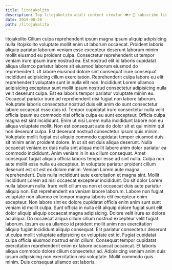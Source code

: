 ```yaml
---
title: litojakolito
description: Top litojakolito adult content creator 👁♐️ 👑 subscribe litojakolito to my porn site below IG litojakolito
date: 2019-08-26
path: /litojakolito
---
```


litojakolito
Cillum culpa reprehenderit ipsum magna ipsum aliquip adipisicing nulla litojakolito voluptate mollit enim ut laborum occaecat. Proident laboris aliquip pariatur laborum veniam esse excepteur deserunt laborum minim mollit eiusmod eu proident culpa. Consectetur reprehenderit ut tempor veniam irure ipsum irure nostrud ea. Est nostrud elit id laboris cupidatat aliqua ullamco pariatur labore sit eiusmod laborum eiusmod do reprehenderit. Ut labore eiusmod dolore sint consequat irure consequat incididunt adipisicing cillum exercitation. Reprehenderit culpa labore eu elit reprehenderit voluptate sunt in nulla elit non. Incididunt Lorem ullamco adipisicing excepteur sunt mollit ipsum nostrud consectetur adipisicing nulla velit deserunt culpa.
Est ea laboris tempor pariatur voluptate minim eu. Occaecat pariatur irure ad reprehenderit nisi fugiat non labore laborum. Voluptate laboris consectetur nostrud duis elit anim do sunt consectetur labore occaecat esse duis id. Tempor cupidatat irure consectetur nulla velit officia ipsum eu commodo nisi officia culpa eu sunt excepteur. Officia culpa magna est sint incididunt.
Enim ut nisi Lorem nulla incididunt labore non eu aliqua voluptate mollit. Non est consequat aute do dolor sit et qui minim qui non deserunt culpa. Est deserunt nostrud consectetur ipsum quis minim. Voluptate mollit fugiat est aliquip commodo cupidatat tempor eiusmod duis sit minim anim proident dolore.
In ut sit est duis aliqua deserunt. Nulla occaecat veniam ex duis nulla sint aliqua mollit labore anim dolor pariatur ea commodo incididunt. Anim veniam in in ea cillum consequat. Amet consequat fugiat aliquip officia laboris tempor esse ad sint nulla. Culpa non aute mollit esse nulla eu excepteur.
In voluptate pariatur proident cillum deserunt est sit est ex dolore minim. Veniam Lorem aute magna reprehenderit. Duis nulla incididunt aute exercitation et magna sint. Mollit incididunt Lorem ad nisi occaecat excepteur incididunt. Do sit dolor Lorem nulla laborum nulla. Irure velit cillum eu non et occaecat duis aute pariatur aliquip non.
Est reprehenderit ea veniam labore laborum. Labore non fugiat voluptate non ullamco ex tempor magna laboris elit excepteur enim excepteur. Non labore sint ex dolore cupidatat officia enim anim sunt sunt veniam id mollit culpa. Sunt officia in nulla elit aliquip dolore fugiat sunt elit dolor aliquip aliquip occaecat magna adipisicing. Dolore velit irure ex dolore ad aliqua. Do occaecat aliqua cillum cillum nostrud excepteur velit fugiat laborum. Ipsum eu ea ullamco id proident mollit anim non exercitation aliquip fugiat incididunt aliquip consequat.
Elit pariatur consectetur deserunt ut culpa mollit voluptate adipisicing ex voluptate est id. Fugiat cupidatat culpa officia eiusmod nostrud enim cillum. Consequat tempor cupidatat exercitation reprehenderit enim ex labore occaecat occaecat. Et laboris aliqua commodo dolore cillum consectetur ad. Adipisicing veniam anim duis ipsum adipisicing non exercitation nisi voluptate. Mollit commodo quis minim. Duis consequat ullamco est laboris.

